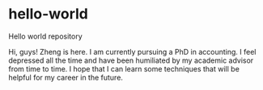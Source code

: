 # hello-world
Hello world repository

Hi, guys!
Zheng is here. I am currently pursuing a PhD in accounting. I feel depressed all the time and have been humiliated by my academic advisor from time to time. I hope that I can learn some techniques that will be helpful for my career in the future.
